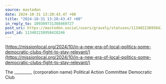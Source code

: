 ```yaml
---
source: mastodon
date: 2024-10-31 13:20:43.47 +00
title: "2024-10-31 13:20:43.47 +00"
in_reply_to: 109309731388469727
post_uri: https://mastodon.social/users/gravely/statuses/113402238958428246
post_id: 113402238958428246
---
```

[https://missionlocal.org/2024/10/in-a-new-era-of-local-politics-some-democratic-clubs-fight-to-stay-relevant/](https://missionlocal.org/2024/10/in-a-new-era-of-local-politics-some-democratic-clubs-fight-to-stay-relevant/)

The _________ (corporation name) Political Action Committee Democratic Club


